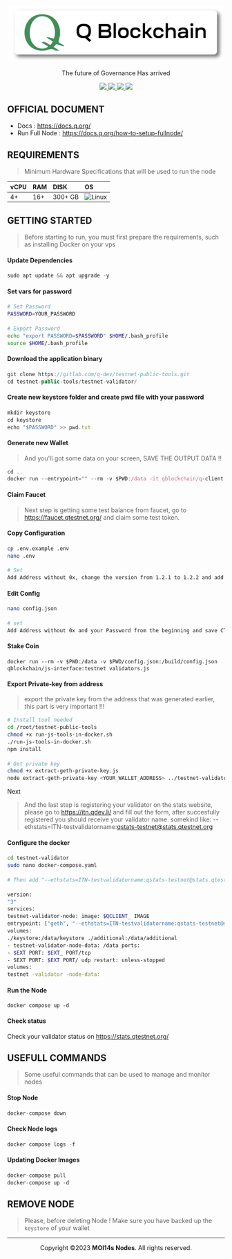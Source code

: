 <p align="center">
<img sizes="(max-width: 600px) 480px, 800px" src="https://raw.githubusercontent.com/MOI14s/Testnet-Node/main/Q%20Blockchain/Q_Blockchain.png"></p>

<p align="center">The future of Governance Has arrived</p>

<div id="badges">
  <p align="center">
   <a href="https://q.org">
  <img src="https://img.shields.io/badge/Website-4285F4?style=for-the-badge&logo=GoogleChrome&logoColor=white&style=flat"/>
  <a href="https://twitter.com/QBlockchain">
    <img src="https://img.shields.io/badge/Twitter-1DA1F2?style=for-the-badge&logo=twitter&logoColor=white&style=flat"/>
  </a>
  <a href="https://discord.com/invite/YTgkvJvZGD">
    <img src="https://img.shields.io/badge/Discord-%235865F2.svg?style=for-the-badge&logo=discord&logoColor=white&style=flat"/>
  </a>
  <a href="https://medium.com/q-blockchain">
    <img src="https://img.shields.io/badge/Medium-12100E?style=for-the-badge&logo=medium&logoColor=white&style=flat"/>
     </a>
  </p>
</div>

## OFFICIAL DOCUMENT
- Docs : https://docs.q.org/
- Run Full Node : https://docs.q.org/how-to-setup-fullnode/


## REQUIREMENTS
> Minimum Hardware Specifications that will be used to run the node
    
| vCPU | RAM | DISK | OS |
| :--  | :-- | :--- | :- |
| 4+ | 16+ | 300+ GB | ![Linux](https://img.shields.io/badge/Linux-FCC624?style=for-the-badge&logo=linux&logoColor=black)|

## GETTING STARTED
> Before starting to run, you must first prepare the requirements, such as installing Docker on your vps
#### Update Dependencies
```javascript
sudo apt update && apt upgrade -y
```

#### Set vars for password
```bash
# Set Password
PASSWORD=YOUR_PASSWORD

# Export Password
echo "export PASSWORD=$PASSWORD" $HOME/.bash_profile
source $HOME/.bash_profile
```

#### Download the application binary
```javascript
git clone https://gitlab.com/q-dev/testnet-public-tools.git
cd testnet-public-tools/testnet-validator/
```

#### Create new keystore folder and create pwd file with your password
```javascript
mkdir keystore
cd keystore
echo "$PASSWORD" >> pwd.txt
```

#### Generate new Wallet
> And you'll got some data on your screen, SAVE THE OUTPUT DATA !!
```javascript
cd ..
docker run --entrypoint="" --rm -v $PWD:/data -it qblockchain/q-client:testnet geth account new --datadir=/data --password=/data/keystore/pwd.txt
```

#### Claim Faucet
> Next step is getting some test balance from faucet, go to https://faucet.qtestnet.org/ and claim some test token.

#### Copy Configuration
```bash
cp .env.example .env
nano .env

# Set 
Add Address without 0x, change the version from 1.2.1 to 1.2.2 and add your VPS IP and save settings CTRL+X, Y and ENTER
```

#### Edit Config
```bash
nano config.json

# set
Add Address without 0x and your Password from the beginning and save CTRL+X y and ENTER
```

#### Stake Coin
```
docker run --rm -v $PWD:/data -v $PWD/config.json:/build/config.json qblockchain/js-interface:testnet validators.js
```

#### Export Private-key from address
> export the private key from the address that was generated earlier, this part is very important !!!

```bash
# Install tool needed
cd /root/testnet-public-tools
chmod +x run-js-tools-in-docker.sh
./run-js-tools-in-docker.sh
npm install

# Get private key
chmod +x extract-geth-private-key.js
node extract-geth-private-key <YOUR_WALLET_ADDRESS> ../testnet-validator/ $PASSWORD
```

Next
> And the last step is registering your validator on the stats website, please go to https://itn.qdev.li/ and fill out the form,  after succesfully registered you should receive your validator name. somekind like: --ethstats=ITN-testvalidatorname:qstats-testnet@stats.qtestnet.org

#### Configure the docker
```bash
cd testnet-validator
sudo nano docker-compose.yaml

# Then add "--ethstats=ITN-testvalidatorname:qstats-testnet@stats.qtestnet.org" to :

version:
"3"
services:
testnet-validator-node: image: $QCLIENT_ IMAGE
entrypoint: ["geth", "--ethstats=ITN-testvalidatorname:qstats-testnet@stats.qtestnet.org",
volumes:
./keystore:/data/keystore ./additional:/data/additional
- testnet-validator-node-data: /data ports:
- $EXT PORT: $EXT_ PORT/tcp
- SEXT PORT: $EXT PORT/ udp restart: unless-stopped
volumes:
testnet -validator -node-data:
```

#### Run the Node
```
docker compose up -d
```

#### Check status
Check your validator status on https://stats.qtestnet.org/

## USEFULL COMMANDS
> Some useful commands that can be used to manage and monitor nodes

#### Stop Node
```javascript
docker-compose down
```

#### Check Node logs
```javascript
docker compose logs -f
```

#### Updating Docker Images
```javascript
docker-compose pull
docker-compose up -d
```

## REMOVE NODE
> Please, before deleting Node ! Make sure you have backed up the `keystore` of your wallet
<hr/>
<p align="center"> Copyright ©2023 <b>MOI14s Nodes</b>. All rights reserved.</p>
